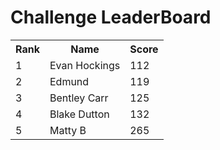 # Challenge LeaderBoard # 
<table><tr><th>Rank</th><th>Name</th><th>Score</th></tr> 
<tr><td>1</td><td>Evan Hockings</td><td>112</td></tr> 
<tr><td>2</td><td>Edmund</td><td>119</td></tr> 
<tr><td>3</td><td>Bentley Carr</td><td>125</td></tr> 
<tr><td>4</td><td>Blake Dutton</td><td>132</td></tr> 
<tr><td>5</td><td>Matty B</td><td>265</td></tr> 
</table>